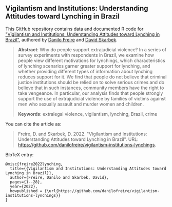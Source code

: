 ## Vigilantism and Institutions: Understanding Attitudes toward Lynching in Brazil

This GitHub repository contains data and documented R code for ["Vigilantism and Institutions: Understanding Attitudes toward Lynching in Brazil"](https://github.com/danilofreire/lynching-experiment-brazil/blob/master/article/main.pdf), authored by [Danilo Freire](http://danilofreire.github.io) and [David Skarbek](http://davidskarbek.com). 

> **Abstract**: Why do people support extrajudicial violence? In a series of survey experiments with respondents in Brazil, we examine how people view different motivations for lynchings, which characteristics of lynching scenarios garner greater support for lynching, and whether providing different types of information about lynching reduces support for it. We find that people do not believe that criminal justice institutions should be relied on to solve serious crimes and do believe that in such instances, community members have the right to take vengeance. In particular, our analysis finds that people strongly support the use of extrajudicial violence by families of victims against men who sexually assault and murder women and children.
>
> **Keywords**: extralegal violence, vigilantism, lynching, Brazil, crime 

You can cite the article as: 

> Freire, D. and Skarbek, D. 2022. "Vigilantism and Institutions: Understanding Attitudes toward Lynching in Brazil". URL: <https://github.com/danilofreire/vigilantism-institutions-lynchings>.

BibTeX entry:

```
@misc{freire2022lynching,
  title={{Vigilantism and Institutions: Understanding Attitudes toward Lynching in Brazil}},
  author={Freire, Danilo and Skarbek, David},
  pages={1--28},
  year={2022},
  howpublished = {\url{https://github.com/danilofreire/vigilantism-institutions-lynchings}}
}
```
